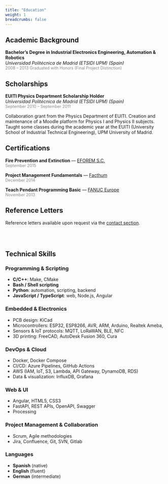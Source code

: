 ```yaml
---
title: "Education"
weight: 1
breadcrumbs: false
---
```


## Academic Background

**Bachelor’s Degree in Industrial Electronics Engineering, Automation & Robotics**  
_Universidad Politécnica de Madrid (ETSIDI UPM) (Spain)_  
<span style="font-size: 0.9em; color: #888;">2008 – 2013
Graduated with Honors (Final Project Distinction)</span>

## Scholarships

**EUITI Physics Department Scholarship Holder**  
_Universidad Politécnica de Madrid (ETSIDI UPM) (Spain)_  
<span style="font-size: 0.9em; color: #888;">September 2010 – September 2011</span>  

Collaboration grant from the Physics Department of EUITI. Creation and maintenance of a Moodle platform for Physics I and Physics II subjects. Taught some classes during the academic year at the EUITI (University School of Industrial Technical Engineering), UPM University of Madrid.

## Certifications

**Fire Prevention and Extinction** — [EFOREM S.C.](https://zonaproteccion.com/eforem-villa-de-parla-sc-oficinas-y-campo-de-practicas/)  
<span style="font-size: 0.9em; color: #888;">September 2015</span>

**Project Management Fundamentals** — [Facthum](https://www.facthum.com/)  
<span style="font-size: 0.9em; color: #888;">December 2014</span>

**Teach Pendant Programming Basic** — [FANUC Europe](https://www.fanuc.eu/)  
<span style="font-size: 0.9em; color: #888;">November 2013</span>


## Reference Letters

Reference letters available upon request via the <a href="/contact/">contact section</a>.

<br>
<br>

## Technical Skills
### Programming & Scripting

- **C/C++**: Make, CMake
- **Bash / Shell scripting**
- **Python**: automation, scripting, backend
- **JavaScript / TypeScript**: web, Node.js, Angular

### Embedded & Electronics

- PCB design: KiCad
- Microcontrollers: ESP32, ESP8266, AVR, ARM, Arduino, Realtek Ameba, 
- Sensors & IoT protocols: MQTT, LoRaWAN, BLE, NFC
- 3D printing: FreeCAD, AutoDesk Fusion 360, Cura

### DevOps & Cloud

- Docker, Docker Compose
- CI/CD: Azure Pipelines, GitHub Actions
- AWS (IAM, IoT, S3, Lambda, API Gateway, DynamoDB, RDS)
- Data & visualization: InfluxDB, Grafana

### Web & UI

- Angular, HTML5, CSS3
- FastAPI, REST APIs, OpenAPI, Swagger
- Processing

### Project Management & Collaboration

- Scrum, Agile methodologies
- Jira, Confluence, Git, SVN, Gitlab

### Languages

- **Spanish** (native)
- **English** (fluent)
- **German** (intermediate)